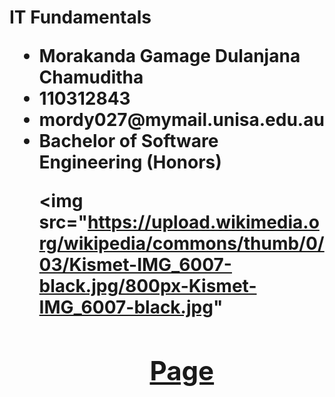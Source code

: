 <html>
<head>
<h1> IT Fundamentals
<ul>
	<li> Morakanda Gamage Dulanjana Chamuditha </li>
	<li> 110312843</li>
	<li> mordy027@mymail.unisa.edu.au </li>
	<li> Bachelor of Software Engineering (Honors) </li>

<img src="https://upload.wikimedia.org/wikipedia/commons/thumb/0/03/Kismet-IMG_6007-black.jpg/800px-Kismet-IMG_6007-black.jpg"

<h2>
<center>
<a href=" https://commons.wikimedia.org/wiki/File:Kismet-IMG_6007-black.jpg"> Page </a>



</center>
</h2>
</ul>
</h1>
</head>
</html>